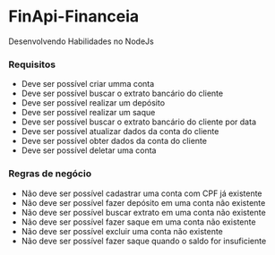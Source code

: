 # FinApi-Financeia
Desenvolvendo Habilidades no NodeJs

### Requisitos

* Deve ser possível criar umma conta
* Deve ser possível buscar o extrato bancário do cliente
* Deve ser possível realizar um depósito
* Deve ser possível realizar um saque
* Deve ser possível buscar o extrato bancário do cliente por data
* Deve ser possível atualizar dados da conta do cliente
* Deve ser possível obter dados da conta do cliente
* Deve ser possível deletar uma conta 

### Regras de negócio

* Não deve ser possível cadastrar uma conta com CPF já existente
* Não deve ser possível fazer depósito em uma conta não existente
* Não deve ser possível buscar extrato em uma conta não existente
* Não deve ser possível fazer saque em uma conta não existente
* Não deve ser possível excluir uma conta não existente
* Não deve ser possível fazer saque quando o saldo for insuficiente
